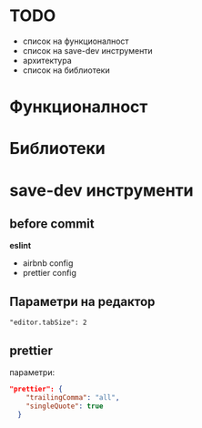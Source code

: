# TODO

* список на функционалност
* список на save-dev инструменти
* архитектура
* список на библиотеки

# Функционалност

# Библиотеки

# save-dev инструменти

## before commit

**eslint**

* airbnb config
* prettier config

## Параметри на редактор

```
"editor.tabSize": 2
```

## prettier

параметри:

```json
"prettier": {
    "trailingComma": "all",
    "singleQuote": true
  }
```
